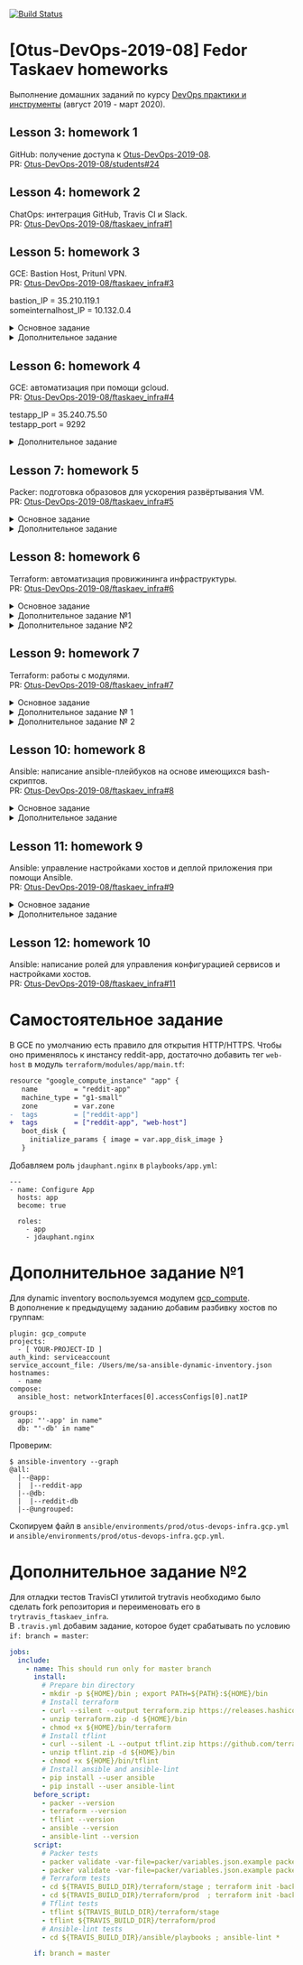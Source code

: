 [![Build Status](https://travis-ci.com/Otus-DevOps-2019-08/ftaskaev_infra.svg?branch=master)](https://travis-ci.com/Otus-DevOps-2019-08/ftaskaev_infra)
# [Otus-DevOps-2019-08] Fedor Taskaev homeworks
Выполнение домашних заданий по курсу [DevOps практики и инструменты](https://otus.ru/lessons/devops-praktiki-i-instrumenty/) (август 2019 - март 2020).

## Lesson 3: homework 1
GitHub: получение доступа к [Otus-DevOps-2019-08](https://github.com/Otus-DevOps-2019-08).  
PR: [Otus-DevOps-2019-08/students#24](https://github.com/Otus-DevOps-2019-08/students/pull/24)

## Lesson 4: homework 2
ChatOps: интеграция GitHub, Travis CI и Slack.  
PR: [Otus-DevOps-2019-08/ftaskaev_infra#1](https://github.com/Otus-DevOps-2019-08/ftaskaev_infra/pull/1)

## Lesson 5: homework 3
GCE: Bastion Host, Pritunl VPN.  
PR: [Otus-DevOps-2019-08/ftaskaev_infra#3](https://github.com/Otus-DevOps-2019-08/ftaskaev_infra/pull/3)

bastion_IP = 35.210.119.1  
someinternalhost_IP = 10.132.0.4

<details>
  <summary>Основное задание</summary>

Для подключения к VM необходимо настроить `~/.ssh/config`:
```
Host bastion
 HostName 35.210.119.1
 User me
 IdentityFile ~/.ssh/gce-otus-infra

Host internal
 HostName internal.europe-west1-d.c.otus-devops-infra-253221.internal
 User me
 ForwardAgent yes
 ProxyCommand ssh me@bastion -W %h:%p
```
</details>

<details>
  <summary>Дополнительное задание</summary>

Сгенерировать валидный сертификат для домена 35-210-119-1.sslip.io:
```console
$ sudo yum install certbot
$ sudo certbot certonly --standalone \
>                       --register-unsafely-without-email \
>                       --preferred-challenges http \
>                       -d 35-210-119-1.sslip.io
```

Проверить установленный сертификат:
```console
$ curl -v https://35-210-119-1.sslip.io 2>&1 | awk 'BEGIN { cert=0 } /^\* SSL connection/ { cert=1 } /^\*/ { if (cert) print }'
* SSL connection using TLSv1.2 / ECDHE-ECDSA-AES128-GCM-SHA256
* ALPN, server accepted to use h2
* Server certificate:
*  subject: CN=35-210-119-1.sslip.io
*  start date: Sep 17 23:57:32 2019 GMT
*  expire date: Dec 16 23:57:32 2019 GMT
*  subjectAltName: host "35-210-119-1.sslip.io" matched cert's "35-210-119-1.sslip.io"
*  issuer: C=US; O=Let's Encrypt; CN=Let's Encrypt Authority X3
*  SSL certificate verify ok.
* Using HTTP2, server supports multi-use
* Connection state changed (HTTP/2 confirmed)
* Copying HTTP/2 data in stream buffer to connection buffer after upgrade: len=0
* Using Stream ID: 1 (easy handle 0x7fdbf300b400)
* Connection state changed (MAX_CONCURRENT_STREAMS updated)!
* Connection #0 to host 35-210-119-1.sslip.io left intact
```
</details>

## Lesson 6: homework 4
GCE: автоматизация при помощи gcloud.  
PR: [Otus-DevOps-2019-08/ftaskaev_infra#4](https://github.com/Otus-DevOps-2019-08/ftaskaev_infra/pull/4)

testapp_IP = 35.240.75.50  
testapp_port = 9292

<details>
  <summary>Дополнительное задание</summary>

Создать VM с Ubuntu 16.04 LTS и установить необходимое ПО с помощью [startup-script](https://gist.github.com/ftaskaev/20d92458978807c2ab7caa358ec29e43):
```console
$ gcloud compute instances create reddit-ap \
    --boot-disk-size=10GB \
    --image-family ubuntu-1604-lts \
    --image-project==ubuntu-os-cloud \
    --machine-type=g1-small \
    --tags puma-server \
    --restart-on-failure \
    --metadata startup-script-url=https://gist.githubusercontent.com/ftaskaev/20d92458978807c2ab7caa358ec29e43/raw/2b10ed67878a8db22cb5ce77333478272ca81d9b/puma-server-install.sh
```

Создать правило фильтрации для тэга puma-server:
```console
$ gcloud compute firewall-rules create default-puma-server \
    --description="Allow traffic to puma-server" \
    --allow=tcp:9292 \
    --target-tags=puma-server
```
</details>

## Lesson 7: homework 5
Packer: подготовка образовов для ускорения развёртывания VM.  
PR: [Otus-DevOps-2019-08/ftaskaev_infra#5](https://github.com/Otus-DevOps-2019-08/ftaskaev_infra/pull/5)

<details>
  <summary>Основное задание</summary>

Собран образ `reddit-base-1569407504` на основе Ubuntu 16.04 LTS с предустановленными Ruby и MongoDB.
```console
$ gcloud compute images list --no-standard-images
NAME                    PROJECT                   FAMILY       DEPRECATED  STATUS
reddit-base-1569407504  ************************  reddit-base              READY
```
</details>

<details>
  <summary>Дополнительное задание</summary>

Создан образ `reddit-full-1569408139` на основе созданного ранее `reddit-base-1569407504` с предустановленными reddit server.  

```console
$ gcloud compute images list --no-standard-images
NAME                    PROJECT                   FAMILY       DEPRECATED  STATUS
reddit-base-1569407504  ************************  reddit-base              READY
reddit-full-1569408139  ************************  reddit-full              READY
```

Добавлен скрипт `create-redditvm.sh` для развёртывания VM из созданного образа.

```console
$ config-scripts/create-redditvm.sh
Created [https://www.googleapis.com/compute/v1/projects/************************/zones/europe-west1-d/instances/reddit-ap].
NAME       ZONE            MACHINE_TYPE  PREEMPTIBLE  INTERNAL_IP  EXTERNAL_IP  STATUS
reddit-ap  europe-west1-d  f1-micro                   10.132.0.46  34.76.12.56  RUNNING
```
```console
$ curl -I 34.76.12.56:9292
HTTP/1.1 200 OK
Content-Type: text/html;charset=utf-8
X-XSS-Protection: 1; mode=block
X-Content-Type-Options: nosniff
X-Frame-Options: SAMEORIGIN
Set-Cookie: rack.session=BAh7CEkiD3Nlc3Npb25faWQGOgZFVEkiRTgzZjI4MTZmOGE4YmZhZTg5YTQy%0AMGU0MWRkNzBiNmQ2MmYwZDdmZDY2MjA0ZDBlOTU5YWM4YjEyYzA4NzI5ZDUG%0AOwBGSSIJY3NyZgY7AEZJIjE1MVAwNWdBRGc2UEUzVi8vcGpQUU0yVUFzQjlU%0AOTZoYWplUk5GVHpPczJJPQY7AEZJIg10cmFja2luZwY7AEZ7B0kiFEhUVFBf%0AVVNFUl9BR0VOVAY7AFRJIi01NmMxYTdkOWI2YjdjZjUyMTdkNTk1YjM4MjVm%0AZDc4MjI5MmIyNGNjBjsARkkiGUhUVFBfQUNDRVBUX0xBTkdVQUdFBjsAVEki%0ALWRhMzlhM2VlNWU2YjRiMGQzMjU1YmZlZjk1NjAxODkwYWZkODA3MDkGOwBG%0A--24740450230e9707b810bbaadb995e84a828a484; path=/; HttpOnly
Content-Length: 1861
```
</details>

## Lesson 8: homework 6
Terraform: автоматизация провижининга инфраструктуры.  
PR: [Otus-DevOps-2019-08/ftaskaev_infra#6](https://github.com/Otus-DevOps-2019-08/ftaskaev_infra/pull/6)

<details>
  <summary>Основное задание</summary>

Добавим input переменные в `variables.tf`:
```
variable zone {
  description = "Zone"
  # Значение по умолчанию
  default = "europe-west1-b"
}
variable private_key_path {
  # Описание переменной
  description = "Path to the private key used for ssh access"
}
```

Используем переменные в `resource "google_compute_instance" "app"`:
```diff
resource "google_compute_instance" "app" {
  name         = "reddit-app"
  machine_type = "g1-small"
- zone         = "europe-west1-b"
+ zone         = var.zone

  connection {
    type  = "ssh"
    host  = self.network_interface[0].access_config[0].nat_ip
    user  = "appuser"
    agent = false
    # путь до приватного ключа
-   private_key = file("~/.ssh/appuser")
+   private_key = file(var.private_key_path)
   }
}
```
</details>

<details>
  <summary>Дополнительное задание №1</summary>

- Добавление SSH-ключей к проекту.

Добавим input переменную для хранения логинов и публичных ключей в `variables.tf`:
```
variable "user_ssh_keys" {
  type = list(object({
    user = string
    key = string
  }))
}
```

Добавим пользователей с одинаковыми ключами в `terraform.tfvars`:
```
user_ssh_keys = [
  {
    user = "appuser"
    key = "~/.ssh/appuser.pub"
  },
  {
    user = "appuser1"
    key = "~/.ssh/appuser.pub"
  }
]
```

Добавим ресурс `google_compute_project_metadata_item` в `main.tf`, который будет добавлять пары `логин:ключ` в matadata проекта:
```
resource "google_compute_project_metadata_item" "ssh-keys" {
  key = "ssh-keys"
  value = join("\n", [for item in var.user_ssh_keys : "${item.user}:${file(item.key)}"])
}
```

Результат выполнения `terraform apply`:
```console
  # google_compute_project_metadata_item.ssh-keys will be created
  + resource "google_compute_project_metadata_item" "ssh-keys" {
      + id      = (known after apply)
      + key     = "ssh-keys"
      + project = (known after apply)
      + value   = "appuser:ssh-rsa AAAAB3NzaC1yc2EAAAADAQABAAABAQDIHBOqX9G6pxyYhq8mUdNQrpat8WO4Q4ekSY1suknDJyzyDm+rbAeUew0DopinkojAiiCY6fAVfiKhNpNqAMXh+qWshfDYF85B5bJheObI7Oxd79thm3i0JiHU4NLZsVqRSspufdfzCrzheWE84IXn76X1vdR6rUZQvdAlyPnDB9XM1vSnKQOWLB3+wmjqeBwCNivtMWXXx2hh9flfw9zI5gWSyGTH2EVGpFOToswBde0QpW8CLde+mjV92GNQZIZjmh5B4Xolf1hXiVEFXchHvCHDxnnFBCO36xTKhzEZeXyvY5bchIJ+mf94ZJs7qCPlYjINKL9tiNZEj2MagWL3 appuser\n\nappuser1:ssh-rsa AAAAB3NzaC1yc2EAAAADAQABAAABAQDIHBOqX9G6pxyYhq8mUdNQrpat8WO4Q4ekSY1suknDJyzyDm+rbAeUew0DopinkojAiiCY6fAVfiKhNpNqAMXh+qWshfDYF85B5bJheObI7Oxd79thm3i0JiHU4NLZsVqRSspufdfzCrzheWE84IXn76X1vdR6rUZQvdAlyPnDB9XM1vSnKQOWLB3+wmjqeBwCNivtMWXXx2hh9flfw9zI5gWSyGTH2EVGpFOToswBde0QpW8CLde+mjV92GNQZIZjmh5B4Xolf1hXiVEFXchHvCHDxnnFBCO36xTKhzEZeXyvY5bchIJ+mf94ZJs7qCPlYjINKL9tiNZEj2MagWL3 appuser\n"
    }

Plan: 1 to add, 0 to change, 0 to destroy.
```

- Создадим еще одного пользователя через web-интерфейс и повторно запустим `terraform apply`.
- При выполнении `terraform apply` пользовательские SSH-ключи, добавленные через web-интерфейс, удаляются.

```console
  # google_compute_project_metadata_item.ssh-keys will be updated in-place
  ~ resource "google_compute_project_metadata_item" "ssh-keys" {
        id      = "ssh-keys"
        key     = "ssh-keys"
        project = "************************"
      ~ value   = <<~EOT
            appuser:ssh-rsa AAAAB3NzaC1yc2EAAAADAQABAAABAQDIHBOqX9G6pxyYhq8mUdNQrpat8WO4Q4ekSY1suknDJyzyDm+rbAeUew0DopinkojAiiCY6fAVfiKhNpNqAMXh+qWshfDYF85B5bJheObI7Oxd79thm3i0JiHU4NLZsVqRSspufdfzCrzheWE84IXn76X1vdR6rUZQvdAlyPnDB9XM1vSnKQOWLB3+wmjqeBwCNivtMWXXx2hh9flfw9zI5gWSyGTH2EVGpFOToswBde0QpW8CLde+mjV92GNQZIZjmh5B4Xolf1hXiVEFXchHvCHDxnnFBCO36xTKhzEZeXyvY5bchIJ+mf94ZJs7qCPlYjINKL9tiNZEj2MagWL3 appuser
            appuser1:ssh-rsa AAAAB3NzaC1yc2EAAAADAQABAAABAQDIHBOqX9G6pxyYhq8mUdNQrpat8WO4Q4ekSY1suknDJyzyDm+rbAeUew0DopinkojAiiCY6fAVfiKhNpNqAMXh+qWshfDYF85B5bJheObI7Oxd79thm3i0JiHU4NLZsVqRSspufdfzCrzheWE84IXn76X1vdR6rUZQvdAlyPnDB9XM1vSnKQOWLB3+wmjqeBwCNivtMWXXx2hh9flfw9zI5gWSyGTH2EVGpFOToswBde0QpW8CLde+mjV92GNQZIZjmh5B4Xolf1hXiVEFXchHvCHDxnnFBCO36xTKhzEZeXyvY5bchIJ+mf94ZJs7qCPlYjINKL9tiNZEj2MagWL3 appuser
          - appuser_web:ssh-rsa AAAAB3NzaC1yc2EAAAADAQABAAABAQDIHBOqX9G6pxyYhq8mUdNQrpat8WO4Q4ekSY1suknDJyzyDm+rbAeUew0DopinkojAiiCY6fAVfiKhNpNqAMXh+qWshfDYF85B5bJheObI7Oxd79thm3i0JiHU4NLZsVqRSspufdfzCrzheWE84IXn76X1vdR6rUZQvdAlyPnDB9XM1vSnKQOWLB3+wmjqeBwCNivtMWXXx2hh9flfw9zI5gWSyGTH2EVGpFOToswBde0QpW8CLde+mjV92GNQZIZjmh5B4Xolf1hXiVEFXchHvCHDxnnFBCO36xTKhzEZeXyvY5bchIJ+mf94ZJs7qCPlYjINKL9tiNZEj2MagWL3 appuser_web
        EOT
    }

Plan: 0 to add, 1 to change, 0 to destroy.
```
</details>

<details>
  <summary>Дополнительное задание №2</summary>

Добавим переменную `node_count` для указания количества создаваемых VM:

```diff
 resource "google_compute_instance" "app" {
-  name         = "reddit-app"
+  count        = var.node_count
+  name         = "reddit-app-${count.index}"
   machine_type = "g1-small"
   zone         = var.zone
```

В `outputs.tf` добавим вывод публичных IP создаваемых VM и балансировщика: 

```console
$ terraform output
app_external_ip = [
  "35.240.124.75",
  "34.77.129.176",
]
lb_external_ip = 34.77.144.175
```

Проверим результат при помощи утилиты `gcloud`:

```console
$ gcloud compute forwarding-rules list
NAME                           REGION        IP_ADDRESS     IP_PROTOCOL  TARGET
reddit-app-lb-forwarding-rule  europe-west1  34.77.144.175  TCP          europe-west1/targetPools/reddit-app-lb-target-pool
```

```console
$ gcloud compute instances list
NAME          ZONE            MACHINE_TYPE  PREEMPTIBLE  INTERNAL_IP    EXTERNAL_IP    STATUS
reddit-app-0  europe-west1-b  g1-small                   10.132.0.63    35.240.124.75  RUNNING
reddit-app-1  europe-west1-b  g1-small                   10.132.15.192  34.77.129.176  RUNNING
```

```console
$ gcloud compute target-pools describe reddit-app-lb-target-pool --format json | jq '.instances'
[
  "https://www.googleapis.com/compute/v1/projects/************************/zones/europe-west1-b/instances/reddit-app-0",
  "https://www.googleapis.com/compute/v1/projects/************************/zones/europe-west1-b/instances/reddit-app-1"
]
```
</details>

## Lesson 9: homework 7
Terraform: работы с модулями.  
PR: [Otus-DevOps-2019-08/ftaskaev_infra#7](https://github.com/Otus-DevOps-2019-08/ftaskaev_infra/pull/7)

<details>
  <summary>Основное задание</summary>

При помощи packer созданы новые образы для раздельного деплоя reddit-db и reddit-app:

```console
$ gcloud compute images list --no-standard-images
NAME                        PROJECT                   FAMILY           DEPRECATED  STATUS
reddit-app-base-1571378434  ************************  reddit-app-base              READY
reddit-db-base-1571378176   ************************  reddit-db-base               READY
```

Созданы модули terraform `app`, `db` и `vpc`:

```console
$ tree ./modules/
./modules/
├── app
│   ├── main.tf
│   ├── outputs.tf
│   └── variables.tf
├── db
│   ├── main.tf
│   ├── outputs.tf
│   └── variables.tf
└── vpc
    ├── main.tf
    ├── outputs.tf
    └── variables.tf
```

Созданы изолированные окружения `stage` и `prod`.
</details>

<details>
  <summary>Дополнительное задание № 1</summary>

Настроено хранение state-файлов terraform в Google Storage:

```console
$ gsutil ls -r gs://otus-devops-infra-ftaskaev/terraform/state/
gs://otus-devops-infra-ftaskaev/terraform/state/:

gs://otus-devops-infra-ftaskaev/terraform/state/prod/:
gs://otus-devops-infra-ftaskaev/terraform/state/prod/default.tfstate

gs://otus-devops-infra-ftaskaev/terraform/state/stage/:
gs://otus-devops-infra-ftaskaev/terraform/state/stage/default.tfstate
```
</details>

<details>
  <summary>Дополнительное задание № 2</summary>

Для провижининга reddit-app необходимо перенастроить Mongo на внешний IP.  
Для этого добавим provisioner в `modules/db/main.tf`:

```console
provisioner "remote-exec" {
  inline = [
    "sudo sed -i -e 's/bindIp: 127.0.0.1/bindIp: 0.0.0.0/g' /etc/mongod.conf",
    "sudo systemctl restart mongod"
  ]
}
```

В `modules/db/outputs.tf` добавим вывод внутреннего IP db для передачи в провиженер app:

```console
output "db_internal_ip" {
  value = google_compute_instance.db.network_interface.0.network_ip
}
```

В `modules/app/main.tf` добавим провиженер файла с IP db, который используем в в качестве `EnvironmentFile` для puma.service:

```console
provisioner "remote-exec" {
  inline = [
    "sudo echo DATABASE_URL=${var.db_internal_ip} > /tmp/puma.env"
  ]
}
```

Для возможности отключать/включать провиженинг, создадим в `modules/app/main.tf` null_resource и перенесём провиженеры в него. Ресур будет исполняться в зависимости от значения переменной `app_provision`:

```console
resource "null_resource" "post-install" {
  # This code should run if app_provision is set true
  count = "${var.app_provision ? 1 : 0}"

  [... provisioner code ...]

}
```
</details>

## Lesson 10: homework 8
Ansible: написание ansible-плейбуков на основе имеющихся bash-скриптов.  
PR: [Otus-DevOps-2019-08/ftaskaev_infra#8](https://github.com/Otus-DevOps-2019-08/ftaskaev_infra/pull/8)

<details>
  <summary>Основное задание</summary>

После удаления дирректории плейбук выполнился с результатом `changed=1`:

```console
$ ansible-playbook clone.yml

PLAY [Clone] ****************************************************************************************************************************************************************************************

TASK [Gathering Facts] ******************************************************************************************************************************************************************************
ok: [appserver]

TASK [Clone repo] ***********************************************************************************************************************************************************************************
changed: [appserver]

PLAY RECAP ******************************************************************************************************************************************************************************************
appserver                  : ok=2    changed=1    unreachable=0    failed=0    skipped=0    rescued=0    ignored=0
```
</details>

<details>
  <summary>Дополнительное задание</summary>

Написал скрипт `ansible/inventator.py`, генерирующий динапический inventory при помощи API GCE.  
Для корректной работы необходимо указать PROJECT_ID, ZONE_ID и получить API-токен:

```console
gcloud auth application-default print-access-token
```

Работы ansible с использованием динапической inventory:

```console
$ ansible-inventory -i inventator.py --list
{
    "_meta": {
        "hostvars": {
            "reddit-app": {
                "ansible_host": "104.155.83.254"
            },
            "reddit-db": {
                "ansible_host": "35.205.107.59"
            }
        }
    },
    "all": {
        "children": [
            "ungrouped"
        ]
    },
    "ungrouped": {
        "hosts": [
            "reddit-app",
            "reddit-db"
        ]
    }
}
```

```console
$ ansible -i inventator.py -m ping all
reddit-app | SUCCESS => {
    "ansible_facts": {
        "discovered_interpreter_python": "/usr/bin/python"
    },
    "changed": false,
    "ping": "pong"
}
reddit-db | SUCCESS => {
    "ansible_facts": {
        "discovered_interpreter_python": "/usr/bin/python"
    },
    "changed": false,
    "ping": "pong"
}
```
</details>

## Lesson 11: homework 9
Ansible: управление настройками хостов и деплой приложения при помощи Ansible.  
PR: [Otus-DevOps-2019-08/ftaskaev_infra#9](https://github.com/Otus-DevOps-2019-08/ftaskaev_infra/pull/9)

<details>
  <summary>Основное задание</summary>

 * В ходе выполнения ДЗ были написаны playbook'и для развёртывания БД и приложения reddit.
 * Provisioners для packer'а были заменены на ansible, с их помощью пересобраны образы VM.
 * Добавлен playbook `site.yml` для развёртывания и обновления связки БД - приложение reddit.

Деплой посредством site.yml:

```console
$ ansible-playbook site.yml

PLAY [Configure MongoDB] ****************************************************************************************************************************

TASK [Gathering Facts] ******************************************************************************************************************************
ok: [dbserver]

TASK [Change mongo config file] *********************************************************************************************************************
changed: [dbserver]

RUNNING HANDLER [restart mongod] ********************************************************************************************************************
changed: [dbserver]

PLAY [Configure App] ********************************************************************************************************************************

TASK [Gathering Facts] ******************************************************************************************************************************
ok: [appserver]

TASK [Add unit file for puma] ***********************************************************************************************************************
changed: [appserver]

TASK [Add config for DB connection] *****************************************************************************************************************
changed: [appserver]

TASK [Enable puma service] **************************************************************************************************************************
changed: [appserver]

RUNNING HANDLER [reload puma] ***********************************************************************************************************************
changed: [appserver]

PLAY [Deploy App] ***********************************************************************************************************************************

TASK [Gathering Facts] ******************************************************************************************************************************
ok: [appserver]

TASK [Fetch the latest version of application code] *************************************************************************************************
changed: [appserver]

TASK [bundle install] *******************************************************************************************************************************
changed: [appserver]

RUNNING HANDLER [restart puma] **********************************************************************************************************************
changed: [appserver]

PLAY RECAP ******************************************************************************************************************************************
appserver                  : ok=9    changed=7    unreachable=0    failed=0    skipped=0    rescued=0    ignored=0   
dbserver                   : ok=3    changed=2    unreachable=0    failed=0    skipped=0    rescued=0    ignored=0   
```
</details>

<details>
  <summary>Дополнительное задание</summary>

Для dynamic inventory воспользуемся модулем [gcp_compute](https://docs.ansible.com/ansible/latest/plugins/inventory/gcp_compute.html).  
Статья на тему: [How to use Ansible GCP compute inventory plugin](http://matthieure.me/2018/12/31/ansible_inventory_plugin.html).  
Устанавливаем необходимые модули:

```console
pip install requests google-auth
```

Создаём сервисный аккаунт, получаем ключ для него и выдаем роль viewer для нашего проекта:

```console
gcloud iam service-accounts create sa-ansible-dynamic-inventory \
  --display-name='Service account for Ansible dynamic inventory'
```
```console
gcloud iam service-accounts keys create sa-ansible-dynamic-inventory.json \
  --iam-account=sa-ansible-dynamic-inventory@[ YOUR-PROJECT-ID ].iam.gserviceaccount.com
```
```console
gcloud projects add-iam-policy-binding [ YOUR-PROJECT-ID ] \
  --member serviceAccount:sa-ansible-dynamic-inventory@[ YOUR-PROJECT-ID ].iam.gserviceaccount.com \
  --role roles/viewer
```

Создаём файл `ansible/otus-devops-infra.gcp.yml`, который будет работать в качестве dynamic inventory.  
В нём необходимо указать ID проекта и путь до ключа сервисного аккаунта:

```console
plugin: gcp_compute
projects:
  - [ YOUR-PROJECT-ID ]
auth_kind: serviceaccount
service_account_file: /Users/me/sa-ansible-dynamic-inventory.json
hostnames:
  - name
compose:
  ansible_host: networkInterfaces[0].accessConfigs[0].natIP
```

Добавляем в `ansible.cfg`:

```console
[defaults]
inventory = ./otus-devops-infra.gcp.yml

[inventory]
enable_plugins = gcp_compute
```

После этого все статические inventory удаляем.

Для корретной настройки приложения reddit в `templates/db_config.j2` берём приватный IP БД из inventory:

```django
DATABASE_URL={{ hostvars['reddit-db'].networkInterfaces[0].networkIP }}
```
</details>

## Lesson 12: homework 10
Ansible: написание ролей для управления конфигурацией сервисов и настройками хостов.  
PR: [Otus-DevOps-2019-08/ftaskaev_infra#11](https://github.com/Otus-DevOps-2019-08/ftaskaev_infra/pull/11)

# Самостоятельное задание

В GCE по умолчанию есть правило для открытия HTTP/HTTPS. Чтобы оно применялось к инстансу reddit-app, достаточно добавить тег `web-host` в модуль `terraform/modules/app/main.tf`:

```diff
resource "google_compute_instance" "app" {
   name         = "reddit-app"
   machine_type = "g1-small"
   zone         = var.zone
-  tags         = ["reddit-app"]
+  tags         = ["reddit-app", "web-host"]
   boot_disk {
     initialize_params { image = var.app_disk_image }
   }
```

Добавляем роль `jdauphant.nginx` в `playbooks/app.yml`:

```console
---
- name: Configure App
  hosts: app
  become: true

  roles:
    - app
    - jdauphant.nginx
```

# Дополнительное задание №1

Для dynamic inventory воспользуемся модулем [gcp_compute](https://docs.ansible.com/ansible/latest/plugins/inventory/gcp_compute.html).  
В дополнение к предыдущему заданию добавим разбивку хостов по группам:

```console
plugin: gcp_compute
projects:
  - [ YOUR-PROJECT-ID ]
auth_kind: serviceaccount
service_account_file: /Users/me/sa-ansible-dynamic-inventory.json
hostnames:
  - name
compose:
  ansible_host: networkInterfaces[0].accessConfigs[0].natIP

groups:
  app: "'-app' in name"
  db: "'-db' in name"
```
Проверим:

```console
$ ansible-inventory --graph
@all:
  |--@app:
  |  |--reddit-app
  |--@db:
  |  |--reddit-db
  |--@ungrouped:
```

Скопируем файл в `ansible/environments/prod/otus-devops-infra.gcp.yml` и `ansible/environments/prod/otus-devops-infra.gcp.yml`. 

# Дополнительное задание №2

Для отладки тестов TravisCI утилитой trytravis необходимо было сделать fork репозитория и переименовать его в `trytravis_ftaskaev_infra`.  
В `.travis.yml` добавим задание, которое будет срабатывать по условию `if: branch = master`:

```yaml
jobs:
  include:
    - name: This should run only for master branch
      install:
        # Prepare bin directory
        - mkdir -p ${HOME}/bin ; export PATH=${PATH}:${HOME}/bin
        # Install terraform
        - curl --silent --output terraform.zip https://releases.hashicorp.com/terraform/0.12.8/terraform_0.12.8_linux_amd64.zip
        - unzip terraform.zip -d ${HOME}/bin
        - chmod +x ${HOME}/bin/terraform
        # Install tflint
        - curl --silent -L --output tflint.zip https://github.com/terraform-linters/tflint/releases/download/v0.12.1/tflint_linux_amd64.zip
        - unzip tflint.zip -d ${HOME}/bin
        - chmod +x ${HOME}/bin/tflint
        # Install ansible and ansible-lint
        - pip install --user ansible
        - pip install --user ansible-lint
      before_script:
        - packer --version
        - terraform --version
        - tflint --version
        - ansible --version
        - ansible-lint --version
      script:
        # Packer tests
        - packer validate -var-file=packer/variables.json.example packer/app.json
        - packer validate -var-file=packer/variables.json.example packer/db.json
        # Terraform tests
        - cd ${TRAVIS_BUILD_DIR}/terraform/stage ; terraform init -backend=false ; terraform validate
        - cd ${TRAVIS_BUILD_DIR}/terraform/prod  ; terraform init -backend=false ; terraform validate
        # Tflint tests
        - tflint ${TRAVIS_BUILD_DIR}/terraform/stage
        - tflint ${TRAVIS_BUILD_DIR}/terraform/prod
        # Ansible-lint tests
        - cd ${TRAVIS_BUILD_DIR}/ansible/playbooks ; ansible-lint *

      if: branch = master
```

